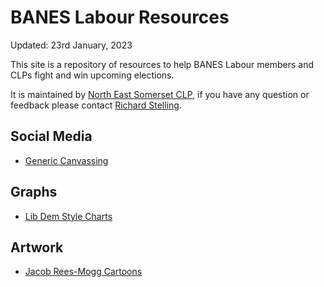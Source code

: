 # BANES Labour Resources

Updated: 23rd January, 2023

This site is a repository of resources to help BANES Labour members and CLPs fight and win upcoming elections.   

It is maintained by [North East Somerset CLP](https://www.neslabour.uk), if you have any question or feedback please contact [Richard Stelling](mailto:richard@neslabour.uk).

## Social Media 

- [Generic Canvassing](/canvassing_social_media/generic.md) 

## Graphs

- [Lib Dem Style Charts](/bar_charts/libdem-2023.md)

## Artwork

- [Jacob Rees-Mogg Cartoons](/artwork/mogg.md)

